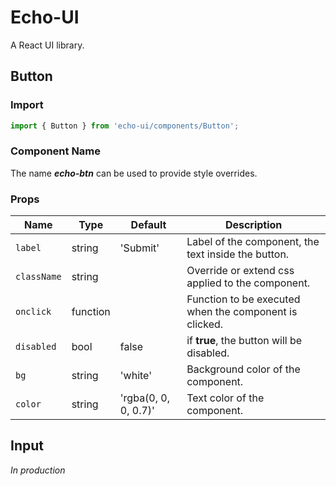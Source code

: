 # Echo-UI

A React UI library.

## Button

### Import

```javascript
import { Button } from 'echo-ui/components/Button';
```

### Component Name

The name **_echo-btn_** can be used to provide style overrides.

### Props

| Name        | Type     | Default              | Description                                            |
| ----------- | -------- | -------------------- | ------------------------------------------------------ |
| `label`     | string   | 'Submit'             | Label of the component, the text inside the button.    |
| `className` | string   |                      | Override or extend css applied to the component.       |
| `onclick`   | function |                      | Function to be executed when the component is clicked. |
| `disabled`  | bool     | false                | if **true**, the button will be disabled.              |
| `bg`        | string   | 'white'              | Background color of the component.                     |
| `color`     | string   | 'rgba(0, 0, 0, 0.7)' | Text color of the component.                           |

## Input

_In production_
